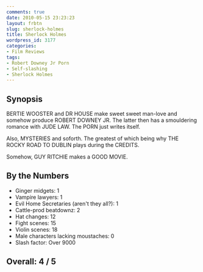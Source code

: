 ```yaml
---
comments: true
date: 2010-05-15 23:23:23
layout: frbtn
slug: sherlock-holmes
title: Sherlock Holmes
wordpress_id: 3177
categories:
- Film Reviews
tags:
- Robert Downey Jr Porn
- Self-slashing
- Sherlock Holmes
---
```


## Synopsis

BERTIE WOOSTER and DR HOUSE make sweet sweet man-love and somehow produce ROBERT DOWNEY JR.  The latter then has a smouldering romance with JUDE LAW.  The PORN just writes itself.

Also, MYSTERIES and soforth.  The greatest of which being why THE ROCKY ROAD TO DUBLIN plays during the CREDITS.

Somehow, GUY RITCHIE makes a GOOD MOVIE.

## By the Numbers

* Ginger midgets: 1
* Vampire lawyers: 1
* Evil Home Secretaries (aren't they all?): 1
* Cattle-prod beatdownz: 2
* Hat changes: 12
* Fight scenes: 15
* Violin scenes: 18
* Male characters lacking moustaches: 0
* Slash factor: Over 9000

## Overall: 4 / 5